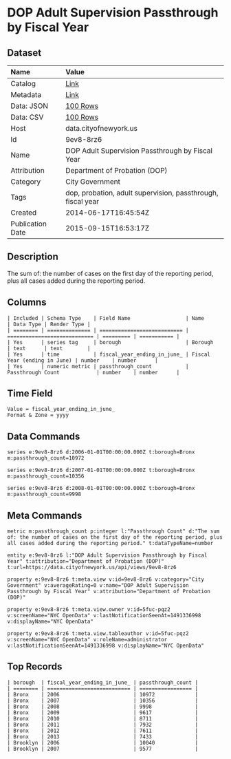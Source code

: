 # DOP Adult Supervision Passthrough by Fiscal Year

## Dataset

| Name | Value |
| :--- | :---- |
| Catalog | [Link](https://catalog.data.gov/dataset/dop-adult-supervision-passthrough-by-fiscal-year-572ec) |
| Metadata | [Link](https://data.cityofnewyork.us/api/views/9ev8-8rz6) |
| Data: JSON | [100 Rows](https://data.cityofnewyork.us/api/views/9ev8-8rz6/rows.json?max_rows=100) |
| Data: CSV | [100 Rows](https://data.cityofnewyork.us/api/views/9ev8-8rz6/rows.csv?max_rows=100) |
| Host | data.cityofnewyork.us |
| Id | 9ev8-8rz6 |
| Name | DOP Adult Supervision Passthrough by Fiscal Year |
| Attribution | Department of Probation (DOP) |
| Category | City Government |
| Tags | dop, probation, adult supervision, passthrough, fiscal year |
| Created | 2014-06-17T16:45:54Z |
| Publication Date | 2015-09-15T16:53:17Z |

## Description

The sum of: the number of cases on the first day of the reporting period, plus all cases added during the reporting period.

## Columns

```ls
| Included | Schema Type    | Field Name                  | Name                         | Data Type | Render Type |
| ======== | ============== | =========================== | ============================ | ========= | =========== |
| Yes      | series tag     | borough                     | Borough                      | text      | text        |
| Yes      | time           | fiscal_year_ending_in_june_ | Fiscal Year (ending in June) | number    | number      |
| Yes      | numeric metric | passthrough_count           | Passthrough Count            | number    | number      |
```

## Time Field

```ls
Value = fiscal_year_ending_in_june_
Format & Zone = yyyy
```

## Data Commands

```ls
series e:9ev8-8rz6 d:2006-01-01T00:00:00.000Z t:borough=Bronx m:passthrough_count=10972

series e:9ev8-8rz6 d:2007-01-01T00:00:00.000Z t:borough=Bronx m:passthrough_count=10356

series e:9ev8-8rz6 d:2008-01-01T00:00:00.000Z t:borough=Bronx m:passthrough_count=9998
```

## Meta Commands

```ls
metric m:passthrough_count p:integer l:"Passthrough Count" d:"The sum of: the number of cases on the first day of the reporting period, plus all cases added during the reporting period." t:dataTypeName=number

entity e:9ev8-8rz6 l:"DOP Adult Supervision Passthrough by Fiscal Year" t:attribution="Department of Probation (DOP)" t:url=https://data.cityofnewyork.us/api/views/9ev8-8rz6

property e:9ev8-8rz6 t:meta.view v:id=9ev8-8rz6 v:category="City Government" v:averageRating=0 v:name="DOP Adult Supervision Passthrough by Fiscal Year" v:attribution="Department of Probation (DOP)"

property e:9ev8-8rz6 t:meta.view.owner v:id=5fuc-pqz2 v:screenName="NYC OpenData" v:lastNotificationSeenAt=1491336998 v:displayName="NYC OpenData"

property e:9ev8-8rz6 t:meta.view.tableauthor v:id=5fuc-pqz2 v:screenName="NYC OpenData" v:roleName=administrator v:lastNotificationSeenAt=1491336998 v:displayName="NYC OpenData"
```

## Top Records

```ls
| borough  | fiscal_year_ending_in_june_ | passthrough_count | 
| ======== | =========================== | ================= | 
| Bronx    | 2006                        | 10972             | 
| Bronx    | 2007                        | 10356             | 
| Bronx    | 2008                        | 9998              | 
| Bronx    | 2009                        | 9617              | 
| Bronx    | 2010                        | 8711              | 
| Bronx    | 2011                        | 7932              | 
| Bronx    | 2012                        | 7611              | 
| Bronx    | 2013                        | 7433              | 
| Brooklyn | 2006                        | 10040             | 
| Brooklyn | 2007                        | 9577              | 
```